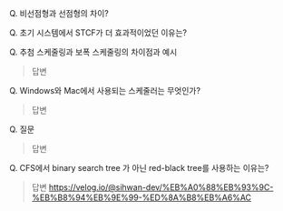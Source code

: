 
Q. 비선점형과 선점형의 차이?
> 

Q. 초기 시스템에서 STCF가 더 효과적이었던 이유는?
> 

Q. 추첨 스케줄링과 보폭 스케줄링의 차이점과 예시
> 답변

Q. Windows와 Mac에서 사용되는 스케줄러는 무엇인가?
> 답변

Q. 질문
> 답변

Q. CFS에서 binary search tree 가 아닌 red-black tree를 사용하는 이유는?
> 답변 https://velog.io/@sihwan-dev/%EB%A0%88%EB%93%9C-%EB%B8%94%EB%9E%99-%ED%8A%B8%EB%A6%AC
> 
